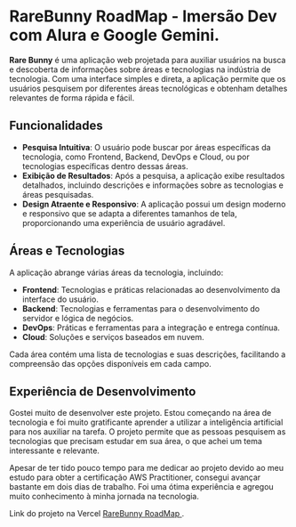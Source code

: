 # RareBunny RoadMap - Imersão Dev com Alura e Google Gemini.

**Rare Bunny** é uma aplicação web projetada para auxiliar usuários na busca e descoberta de informações sobre áreas e tecnologias na indústria de tecnologia. Com uma interface simples e direta, a aplicação permite que os usuários pesquisem por diferentes áreas tecnológicas e obtenham detalhes relevantes de forma rápida e fácil.

## Funcionalidades

- **Pesquisa Intuitiva**: O usuário pode buscar por áreas específicas da tecnologia, como Frontend, Backend, DevOps e Cloud, ou por tecnologias específicas dentro dessas áreas.
- **Exibição de Resultados**: Após a pesquisa, a aplicação exibe resultados detalhados, incluindo descrições e informações sobre as tecnologias e áreas pesquisadas.
- **Design Atraente e Responsivo**: A aplicação possui um design moderno e responsivo que se adapta a diferentes tamanhos de tela, proporcionando uma experiência de usuário agradável.

## Áreas e Tecnologias

A aplicação abrange várias áreas da tecnologia, incluindo:

- **Frontend**: Tecnologias e práticas relacionadas ao desenvolvimento da interface do usuário.
- **Backend**: Tecnologias e ferramentas para o desenvolvimento do servidor e lógica de negócios.
- **DevOps**: Práticas e ferramentas para a integração e entrega contínua.
- **Cloud**: Soluções e serviços baseados em nuvem.

Cada área contém uma lista de tecnologias e suas descrições, facilitando a compreensão das opções disponíveis em cada campo.

## Experiência de Desenvolvimento

Gostei muito de desenvolver este projeto. Estou começando na área de tecnologia e foi muito gratificante aprender a utilizar a inteligência artificial para nos auxiliar na tarefa. O projeto permite que as pessoas pesquisem as tecnologias que precisam estudar em sua área, o que achei um tema interessante e relevante.

Apesar de ter tido pouco tempo para me dedicar ao projeto devido ao meu estudo para obter a certificação AWS Practitioner, consegui avançar bastante em dois dias de trabalho. Foi uma ótima experiência e agregou muito conhecimento à minha jornada na tecnologia.

Link do projeto na Vercel [RareBunny RoadMap ](https://rare-bunny-road-map.vercel.app/).
